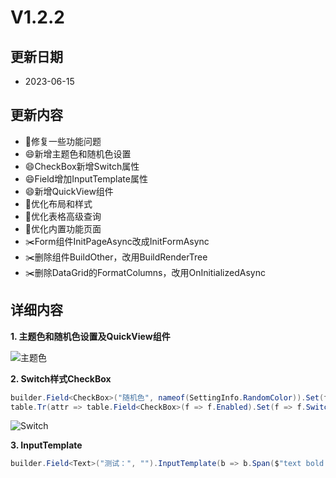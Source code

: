 # V1.2.2

## 更新日期

- 2023-06-15

## 更新内容

- 🐛修复一些功能问题
- 😄新增主题色和随机色设置
- 😄CheckBox新增Switch属性
- 😄Field增加InputTemplate属性
- 😄新增QuickView组件
- 🔨优化布局和样式
- 🔨优化表格高级查询
- 🔨优化内置功能页面
- ✂️Form组件InitPageAsync改成InitFormAsync
- ✂️删除组件BuildOther，改用BuildRenderTree
- ✂️删除DataGrid的FormatColumns，改用OnInitializedAsync

## 详细内容

**1. 主题色和随机色设置及QuickView组件**

![主题色](https://foruda.gitee.com/images/1688100304121739866/7481f717_14334.png "屏幕截图")

**2. Switch样式CheckBox**

```csharp
builder.Field<CheckBox>("随机色", nameof(SettingInfo.RandomColor)).Set(f => f.Switch, true).Build();
table.Tr(attr => table.Field<CheckBox>(f => f.Enabled).Set(f => f.Switch, true).Build());
```

![Switch](https://foruda.gitee.com/images/1688100250954402426/b4dd6300_14334.png "屏幕截图")

**3. InputTemplate**

```csharp
builder.Field<Text>("测试：", "").InputTemplate(b => b.Span($"text bold {style}", status)).Build();
```
